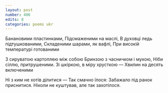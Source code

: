```yaml
---
layout: post
number: 406
edits: 8
categories: poems ukr
---
```


Банановими пластинками,
Підсмаженими на маслі,
В духовці ледь підтушкованими,
Складеними шарами, як вафлі,
При високій температурі готованими

З сируватою картоплею між собою 
Бринзою з часничком і мукою,
Ніби сіллю, притрушеними.
Зі шкіркою, в міру хрусткою —
Хвилин на десять включеними

Ні з ким не хотів ділитися —
Так смачно їлося:
Забажало під ранок приснитися.
Ніколи не куштував, але так захотілося.
